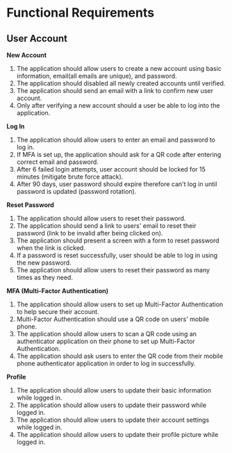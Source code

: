 # Functional Requirements

## User Account

**New Account**
1. The application should allow users to create a new account using basic information, email(all emails are unique), and password.
2. The application should disabled all newly created accounts until verified.
3. The application should send an email with a link to confirm new user account.
4. Only after verifying a new account should a user be able to log into the application.

**Log In**
1. The application should allow users to enter an email and password to log in.
2. If MFA is set up, the application should ask for a QR code after entering correct email and password.
3. After 6 failed login attempts, user account should be locked for 15 minutes (mitigate brute force attack).
4. After 90 days, user password should expire therefore can't log in until password is updated (password rotation).

**Reset Password**
1. The application should allow users to reset their password.
2. The application should send a link to users' email to reset their password (link to be invalid after being clicked on).
3. The application should present a screen with a form to reset password when the link is clicked.
4. If a password is reset successfully, user should be able to log in using the new password.
5. The application should allow users to reset their password as many times as they need.

**MFA (Multi-Factor Authentication)**  
1. The application should allow users to set up Multi-Factor Authentication to help secure their account.
2. Multi-Factor Authentication should use a QR code on users' mobile phone.
3. The application should allow users to scan a QR code using an authenticator application on their phone to set up Multi-Factor Authentication.
4. The application should ask users to enter the QR code from their mobile phone authenticator application in order to log in successfully.

**Profile**
1. The application should allow users to update their basic information while logged in.
2. The application should allow users to update their password while logged in.
3. The application should allow users to update their account settings while logged in.
4. The application should allow users to update their profile picture while logged in.
